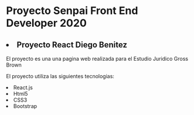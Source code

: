 # Proyecto Senpai Front End Developer 2020
## <li>Proyecto React Diego Benitez</li>

El proyecto es una una pagina web realizada para el Estudio Juridico Gross Brown

El proyecto utiliza las siguientes tecnologias:

<li>React.js</li> 
<li>Html5</li> 
<li>CSS3</li>  
<li>Bootstrap</li>
